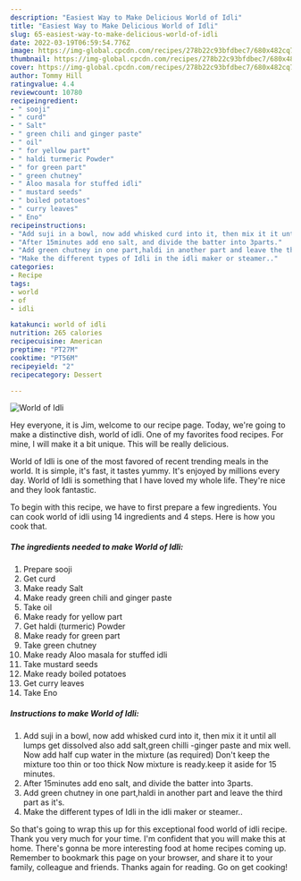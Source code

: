 ```yaml
---
description: "Easiest Way to Make Delicious World of Idli"
title: "Easiest Way to Make Delicious World of Idli"
slug: 65-easiest-way-to-make-delicious-world-of-idli
date: 2022-03-19T06:59:54.776Z
image: https://img-global.cpcdn.com/recipes/278b22c93bfdbec7/680x482cq70/world-of-idli-recipe-main-photo.jpg
thumbnail: https://img-global.cpcdn.com/recipes/278b22c93bfdbec7/680x482cq70/world-of-idli-recipe-main-photo.jpg
cover: https://img-global.cpcdn.com/recipes/278b22c93bfdbec7/680x482cq70/world-of-idli-recipe-main-photo.jpg
author: Tommy Hill
ratingvalue: 4.4
reviewcount: 10780
recipeingredient:
- " sooji"
- " curd"
- " Salt"
- " green chili and ginger paste"
- " oil"
- " for yellow part"
- " haldi turmeric Powder"
- " for green part"
- " green chutney"
- " Aloo masala for stuffed idli"
- " mustard seeds"
- " boiled potatoes"
- " curry leaves"
- " Eno"
recipeinstructions:
- "Add suji in a bowl, now add whisked curd into it, then mix it it until all lumps get dissolved also add salt,green chilli -ginger paste and mix well. Now add half cup water in the mixture (as required) Don&#39;t keep the mixture too thin or too thick Now mixture is ready.keep it aside for 15 minutes."
- "After 15minutes add eno salt, and divide the batter into 3parts."
- "Add green chutney in one part,haldi in another part and leave the third part as it&#39;s."
- "Make the different types of Idli in the idli maker or steamer.."
categories:
- Recipe
tags:
- world
- of
- idli

katakunci: world of idli 
nutrition: 265 calories
recipecuisine: American
preptime: "PT27M"
cooktime: "PT56M"
recipeyield: "2"
recipecategory: Dessert

---
```



![World of Idli](https://img-global.cpcdn.com/recipes/278b22c93bfdbec7/680x482cq70/world-of-idli-recipe-main-photo.jpg)

Hey everyone, it is Jim, welcome to our recipe page. Today, we're going to make a distinctive dish, world of idli. One of my favorites food recipes. For mine, I will make it a bit unique. This will be really delicious.

World of Idli is one of the most favored of recent trending meals in the world. It is simple, it's fast, it tastes yummy. It's enjoyed by millions every day. World of Idli is something that I have loved my whole life. They're nice and they look fantastic.




To begin with this recipe, we have to first prepare a few ingredients. You can cook world of idli using 14 ingredients and 4 steps. Here is how you cook that.

<!--inarticleads1-->

##### The ingredients needed to make World of Idli:

1. Prepare  sooji
1. Get  curd
1. Make ready  Salt
1. Make ready  green chili and ginger paste
1. Take  oil
1. Make ready  for yellow part
1. Get  haldi (turmeric) Powder
1. Make ready  for green part
1. Take  green chutney
1. Make ready  Aloo masala for stuffed idli
1. Take  mustard seeds
1. Make ready  boiled potatoes
1. Get  curry leaves
1. Take  Eno




<!--inarticleads2-->

##### Instructions to make World of Idli:

1. Add suji in a bowl, now add whisked curd into it, then mix it it until all lumps get dissolved also add salt,green chilli -ginger paste and mix well. Now add half cup water in the mixture (as required) Don&#39;t keep the mixture too thin or too thick Now mixture is ready.keep it aside for 15 minutes.
1. After 15minutes add eno salt, and divide the batter into 3parts.
1. Add green chutney in one part,haldi in another part and leave the third part as it&#39;s.
1. Make the different types of Idli in the idli maker or steamer..




So that's going to wrap this up for this exceptional food world of idli recipe. Thank you very much for your time. I'm confident that you will make this at home. There's gonna be more interesting food at home recipes coming up. Remember to bookmark this page on your browser, and share it to your family, colleague and friends. Thanks again for reading. Go on get cooking!

